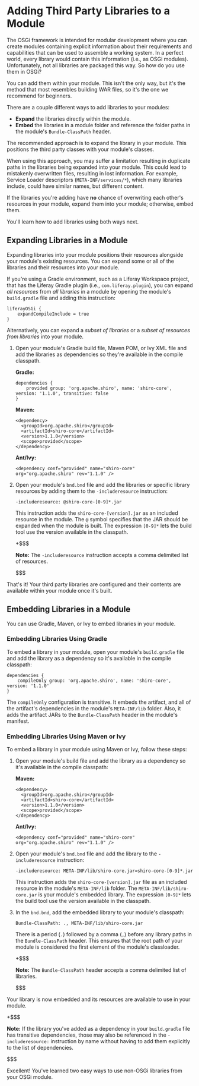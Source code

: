 # Adding Third Party Libraries to a Module [](id=adding-third-party-libraries-to-a-module)

The OSGi framework is intended for modular development where you can create
modules containing explicit information about their requirements and
capabilities that can be used to assemble a working system. In a perfect world,
every library would contain this information (i.e., as OSGi modules).
Unfortunately, not all libraries are packaged this way. So how do you use
them in OSGi?

You can add them within your module. This isn't the only way, but it's the
method that most resembles building WAR files, so it's the one we recommend for
beginners.

There are a couple different ways to add libraries to your modules:

- **Expand** the libraries directly within the module.
- **Embed** the libraries in a module folder and reference the folder paths in
    the module's `Bundle-ClassPath` header.

The recommended approach is to expand the library in your module. This positions
the third party classes with your module's classes.

When using this approach, you may suffer a limitation resulting in duplicate
paths in the libraries being expanded into your module. This could lead
to mistakenly overwritten files, resulting in lost information. For
example, Service Loader descriptors (`META-INF/services/*`), which many
libraries include, could have similar names, but different content.

If the libraries you're adding have **no** chance of overwriting each other's
resources in your module, expand them into your module; otherwise, embed them.

You'll learn how to add libraries using both ways next.

## Expanding Libraries in a Module [](id=expanding-libraries-in-a-module)

Expanding libraries into your module positions their resources alongside your
module's existing resources. You can expand some or all of the libraries and
their resources into your module. 

If you're using a Gradle environment, such as a Liferay Workspace project, that
has the Liferay Gradle plugin (i.e., `com.liferay.plugin`), you can expand *all
resources* from *all libraries* in a module by opening the module's
`build.gradle` file and adding this instruction: 

    liferayOSGi {
        expandCompileInclude = true
    }

Alternatively, you can expand a *subset of libraries* or a *subset of resources
from libraries* into your module. 

1.  Open your module's Gradle build file, Maven POM, or Ivy XML file and add
    the libraries as dependencies so they're available in the compile classpath.

    **Gradle:**

        dependencies {
            provided group: 'org.apache.shiro', name: 'shiro-core', version: '1.1.0', transitive: false
        }

    **Maven:**

        <dependency>
          <groupId>org.apache.shiro</groupId>
          <artifactId>shiro-core</artifactId>
          <version>1.1.0</version>
          <scope>provided</scope>
        </dependency>

    **Ant/Ivy:**

        <dependency conf="provided" name="shiro-core" org="org.apache.shiro" rev="1.1.0" />

2.  Open your module's `bnd.bnd` file and add the libraries or specific library
    resources by adding them to the `-includeresource` instruction:

        -includeresource: @shiro-core-[0-9]*.jar

    This instruction adds the `shiro-core-[version].jar` as an included resource
    in the module. The `@` symbol specifies that the JAR should be expanded when
    the module is built. The expression `[0-9]*` lets the build tool use the
    version available in the classpath.

    +$$$

    **Note:** The `-includeresource` instruction accepts a comma delimited list
    of resources.

    $$$

That's it! Your third party libraries are configured and their contents are
available within your module once it's built.

## Embedding Libraries in a Module [](id=embedding-libraries-in-a-module)

You can use Gradle, Maven, or Ivy to embed libraries in your module. 

### Embedding Libraries Using Gradle

To embed a library in your module, open your module's `build.gradle` file and
add the library as a dependency so it's available in the compile classpath:

    dependencies {
        compileOnly group: 'org.apache.shiro', name: 'shiro-core', version: '1.1.0'
    }

The `compileOnly` configuration is transitive. It embeds the artifact, and all
of the artifact's dependencies in the module's `META-INF/lib` folder. Also, it
adds the artifact JARs to the `Bundle-ClassPath` header in the module's
manifest. 

### Embedding Libraries Using Maven or Ivy

To embed a library in your module using Maven or Ivy, follow these steps:

1.  Open your module's build file and add the library as a dependency so it's
    available in the compile classpath:

    **Maven:**

        <dependency>
          <groupId>org.apache.shiro</groupId>
          <artifactId>shiro-core</artifactId>
          <version>1.1.0</version>
          <scope>provided</scope>
        </dependency>

    **Ant/Ivy:**

        <dependency conf="provided" name="shiro-core" org="org.apache.shiro" rev="1.1.0" />

2.  Open your module's `bnd.bnd` file and add the library to the
    `-includeresource` instruction:

        -includeresource: META-INF/lib/shiro-core.jar=shiro-core-[0-9]*.jar

    This instruction adds the `shiro-core-[version].jar` file as an included
    resource in the module's `META-INF/lib` folder. The
    `META-INF/lib/shiro-core.jar` is your module's embedded library. The
    expression `[0-9]*` lets the build tool use the version available in the
    classpath.

3.  In the `bnd.bnd`, add the embedded library to your module's classpath:

        Bundle-ClassPath: ., META-INF/lib/shiro-core.jar

    There is a period (`.`) followed by a comma (`,`) before any library paths
    in the `Bundle-ClassPath` header. This ensures that the root path of your
    module is considered the first element of the module's classloader.

    +$$$

    **Note:** The `Bundle-ClassPath` header accepts a comma delimited list of
    libraries.

    $$$

Your library is now embedded and its resources are available to use in your
module.

+$$$

**Note:** If the library you've added as a dependency in your `build.gradle`
file has transitive dependencies, those may also be referenced in the
`-includeresource:` instruction by name without having to add them explicitly to
the list of dependencies.

$$$

Excellent! You've learned two easy ways to use non-OSGi libraries from your OSGi
module.
